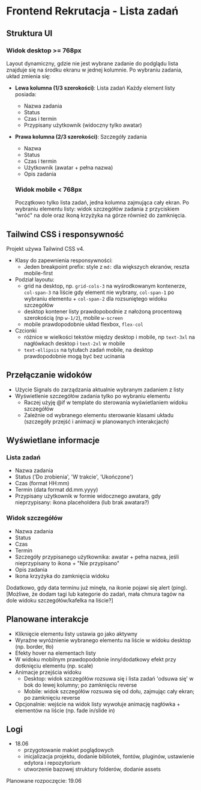# Frontend Rekrutacja - Lista zadań

## Struktura UI

### Widok desktop >= 768px
Layout dynamiczny, gdzie nie jest wybrane zadanie do podglądu lista znajduje się na środku ekranu w jednej kolumnie.
Po wybraniu zadania, układ zmienia się:
- **Lewa kolumna (1/3 szerokości)**: Lista zadań
Każdy element listy posiada:
  - Nazwa zadania
  - Status
  - Czas i termin
  - Przypisany użytkownik (widoczny tylko awatar)
- **Prawa kolumna (2/3 szerokości)**: Szczegóły zadania
  - Nazwa
  - Status
  - Czas i termin
  - Użytkownik (awatar + pełna nazwa)
  - Opis zadania

  ### Widok mobile < 768px
  Początkowo tylko lista zadań, jedna kolumna zajmująca cały ekran.
  Po wybraniu elementu listy: widok szczegółów zadania z przyciskiem "wróć" na dole oraz ikoną krzyżyka na górze również do zamknięcia.

## Tailwind CSS i responsywność

Projekt używa Tailwind CSS v4.

- Klasy do zapewnienia responsywności:
    - Jeden breakpoint prefix: style z `md:` dla większych ekranów, reszta mobile-first
- Podział layoutu:
    - grid na desktop, np. `grid-cols-3` na wyśrodkowanym kontenerze, `col-span-3` na liście gdy element nie wybrany, `col-span-1` po wybraniu elementu + `col-span-2` dla rozsuniętego widoku szczegółów
    - desktop kontener listy prawdopobodnie z nałożoną procentową szerokością (np `w-1/2`), mobile `w-screen`
    - mobile prawdopodobnie układ flexbox, `flex-col`
- Czcionki
    - różnice w wielkości tekstów między desktop i mobile, np `text-3xl` na nagłówkach desktop i `text-2xl` w mobile
    - `text-ellipsis` na tytułach zadań mobile, na desktop prawdopodobnie mogą być bez ucinania

## Przełączanie widoków

- Użycie Signals do zarządzania aktualnie wybranym zadaniem z listy
- Wyświetlenie szczegółów zadania tylko po wybraniu elementu
    - Raczej użyję @if w template do sterowania wyświetlaniem widoku szczegółów
    - Zależnie od wybranego elementu sterowanie klasami układu
(szczegóły przejść i animacji w planowanych interakcjach)

## Wyświetlane informacje

### Lista zadań
- Nazwa zadania
- Status ('Do zrobienia', 'W trakcie', 'Ukończone')
- Czas (format HH:mm)
- Termin (data format dd.mm.yyyy)
- Przypisany użytkownik w formie widocznego awatara, gdy nieprzypisany: ikona placeholdera (lub brak awatara?)

### Widok szczegółów
- Nazwa zadania
- Status
- Czas
- Termin
- Szczegóły przypisanego użytkownika: awatar + pełna nazwa, jeśli nieprzypisany to ikona + "Nie przypisano"
- Opis zadania
- Ikona krzyżyka do zamknięcia widoku

Dodatkowo, gdy data terminu już minęła, na ikonie pojawi się alert (ping).
[Możliwe, że dodam tagi lub kategorie do zadań, mała chmura tagów na dole widoku szczegółów/kafelka na liście?]

## Planowane interakcje

- Kliknięcie elementu listy ustawia go jako aktywny
- Wyraźne wyróżnienie wybranego elementu na liście w widoku desktop (np. border, tło)
- Efekty hover na elementach listy
- W widoku mobilnym prawdopodobnie inny/dodatkowy efekt przy dotknięciu elementu (np. scale)
- Animacje przejścia widoku
    - Desktop: widok szczegółów rozsuwa się i lista zadań 'odsuwa się' w bok do lewej kolumny; po zamknięciu reverse 
    - Mobile: widok szczegółów rozsuwa się od dołu, zajmując cały ekran; po zamknięciu reverse
- Opcjonalnie: wejście na widok listy wywołuje animację nagłówka + elementów na liście (np. fade in/slide in) 

## Logi

- 18.06
    - przygotowanie makiet poglądowych 
    - inicjalizacja projektu, dodanie bibliotek, fontów, pluginów, ustawienie edytora i repozytorium
    - utworzenie bazowej struktury folderów, dodanie assets

Planowane rozpoczęcie: 19.06